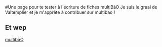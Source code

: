 #Une page pour te tester à l'écriture de fiches multiBàO
Je suis le graal de Valtemplier et je m'apprête à contribuer sur multibao ! 
## Et wep 

[multibàO](http://multibao.org)
